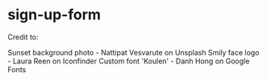 # sign-up-form

Credit to:

Sunset background photo - Nattipat Vesvarute on Unsplash
Smily face logo - Laura Reen on Iconfinder
Custom font 'Koulen' - Danh Hong on Google Fonts